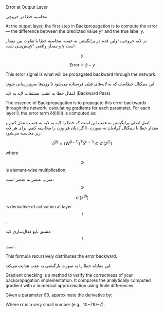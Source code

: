 Error at Output Layer

محاسبه خطا در خروجی

At the output layer, the first step in Backpropagation is to compute the error — the difference between the predicted value y^ and the true label y.

در لایه خروجی، اولین قدم در پراپگیشن به عقب، محاسبه خطا یا تفاوت بین مقدار پیش‌بینی شدهy^​ و مقدار واقعی y است:

$$y$$

$$\text{Error} = \hat{y} - y$$

This error signal is what will be propagated backward through the network.

این سیگنال خطاست که به لایه‌های قبلی فرستاده می‌شود تا وزن‌ها به‌روزرسانی شوند.

 انتقال خطا به عقب: مشتقات لایه به لایه (Backward Pass)

 The essence of Backpropagation is to propagate this error backwards through the network, calculating gradients for each parameter.
For each layer ll, the error term δ(l)δ(l) is computed as:

اصل اصلی پراپگیشن به عقب این است که خطا را لایه به لایه به عقب منتقل کنیم و گرادیان هر وزن را محاسبه کنیم.
برای هر لایه ll، مقدار خطا یا سیگنال گرادیان به صورت زیر محاسبه می‌شود:

$$\delta^{(l)} = \left(W^{(l+1)}\right)^T \delta^{(l+1)} \odot \sigma'\big(z^{(l)}\big)$$


where

 $$\odot$$ is element-wise multiplication,

ضرب عنصر به عنصر است، $$\odot$$

$$\sigma'\big(z^{(l)}\big)$$

   is derivative of activation at layer $$l$$.

مشتق تابع فعال‌سازی لایه $$l$$ است.

This formula recursively distributes the error backward.

این معادله خطا را به صورت بازگشتی به عقب هدایت می‌کند.


Gradient checking is a method to verify the correctness of your backpropagation implementation. It compares the analytically computed gradient with a numerical approximation using finite differences.

Given a parameter θθ, approximate the derivative by:




Where ϵϵ is a very small number (e.g., 10−710−7).
